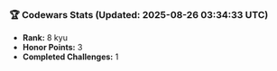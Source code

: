 ### 🏆 Codewars Stats (Updated: 2025-08-26 03:34:33 UTC)

- **Rank:** 8 kyu
- **Honor Points:** 3
- **Completed Challenges:** 1
